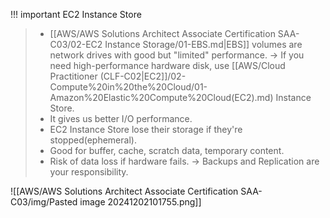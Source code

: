 
!!! important EC2 Instance Store
> - [[AWS/AWS Solutions Architect Associate Certification SAA-C03/02-EC2 Instance Storage/01-EBS.md|EBS]] volumes are network drives with good but "limited" performance. -> If you need high-performance hardware disk, use [[AWS/Cloud Practitioner (CLF-C02|EC2]]/02-Compute%20in%20the%20Cloud/01-Amazon%20Elastic%20Compute%20Cloud(EC2).md) Instance Store.
> - It gives us better I/O performance.
> - EC2 Instance Store lose their storage if they're stopped(ephemeral).
> - Good for buffer, cache, scratch data, temporary content.
> - Risk of data loss if hardware fails. -> Backups and Replication are your responsibility.

![[AWS/AWS Solutions Architect Associate Certification SAA-C03/img/Pasted image 20241202101755.png]]